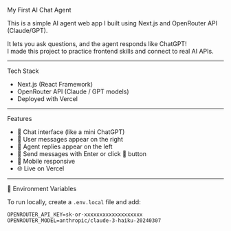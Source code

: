 My First AI Chat Agent

This is a simple AI agent web app I built using Next.js and OpenRouter API (Claude/GPT).

It lets you ask questions, and the agent responds like ChatGPT!  
I made this project to practice frontend skills and connect to real AI APIs.

---

Tech Stack

- Next.js (React Framework)
- OpenRouter API (Claude / GPT models)
- Deployed with Vercel

---

Features

- 🧠 Chat interface (like a mini ChatGPT)
- 👤 User messages appear on the right
- 🤖 Agent replies appear on the left
- 🎯 Send messages with Enter or click 🚀 button
- 📱 Mobile responsive
- 🌐 Live on Vercel

---

🔐 Environment Variables

To run locally, create a `.env.local` file and add:

```env
OPENROUTER_API_KEY=sk-or-xxxxxxxxxxxxxxxxxxx
OPENROUTER_MODEL=anthropic/claude-3-haiku-20240307

